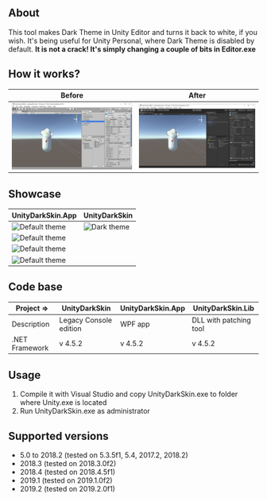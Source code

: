 ## About
This tool makes Dark Theme in Unity Editor and turns it back to white, if you wish. It's being useful for Unity Personal, where Dark Theme is disabled by default. <b>It is not a crack! It's simply changing a couple of bits in Editor.exe</b>

## How it works?

| Before | After |
| --- | --- |
| ![Default theme](Media/LightSkin.jpg) | ![Dark theme](Media/DarkSkin.jpg) |

## Showcase

| UnityDarkSkin.App | UnityDarkSkin |
| --- | --- |
| ![Default theme](Media/gui_1.jpg) | ![Dark theme](Media/console_1.jpg) |
| ![Default theme](Media/gui_2.jpg) |  |
| ![Default theme](Media/gui_3.jpg) |  |
| ![Default theme](Media/gui_4.jpg) |  |

## Code base

| Project =>     | UnityDarkSkin | UnityDarkSkin.App | UnityDarkSkin.Lib |
| -------------- | ------------- | ----------------- | ----------------- |
| Description    | Legacy Console edition  | WPF app | DLL with patching tool|
| .NET Framework | v 4.5.2       | v 4.5.2  | v 4.5.2  |

## Usage
1. Compile it with Visual Studio and copy UnityDarkSkin.exe to folder where Unity.exe is located
2. Run UnityDarkSkin.exe as administrator

## Supported versions
* 5.0 to 2018.2 (tested on 5.3.5f1, 5.4, 2017.2, 2018.2)
* 2018.3 (tested on 2018.3.0f2)
* 2018.4 (tested on 2018.4.5f1)
* 2019.1 (tested on 2019.1.0f2)
* 2019.2 (tested on 2019.2.0f1)


